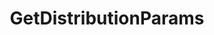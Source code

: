 ---
title: GetDistributionParams
api:
  file: consensus-client-api.json
  operationId: get_distribution-params
hidden: false
---